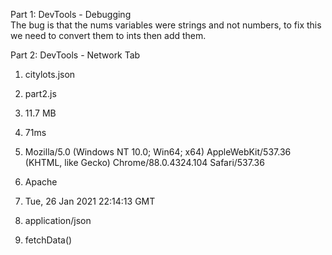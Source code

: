 Part 1: DevTools - Debugging <br/>
The bug is that the nums variables were strings and not numbers, to fix this we need to convert them to ints then add them.<br/>

Part 2: DevTools - Network Tab <br/>


1. citylots.json

2. part2.js

3. 11.7 MB

4. 71ms

5. Mozilla/5.0 (Windows NT 10.0; Win64; x64) AppleWebKit/537.36 (KHTML, like Gecko) Chrome/88.0.4324.104 Safari/537.36

6. Apache

7. Tue, 26 Jan 2021 22:14:13 GMT

8. application/json

9. fetchData()
